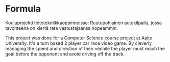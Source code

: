 # Formula
Kouluprojekti tietotekniikkaoppinnoissa: Ruutupohjainen autokilpailu, jossa tavoitteena on kiertä rata vastustajaansa nopeammin.

This project was done for a Computer Science course project at Aalto University.
It's a turn based 2 player car race video game. By cleverly managing the speed and direction of their vechile the player must reach the goal before the opponent and avoid driving off the track. 
